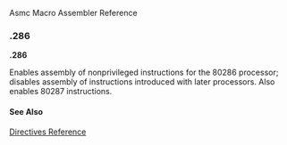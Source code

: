 Asmc Macro Assembler Reference

### .286

**.286**

Enables assembly of nonprivileged instructions for the 80286 processor; disables assembly of instructions introduced with later processors. Also enables 80287 instructions.

#### See Also

[Directives Reference](readme.md)